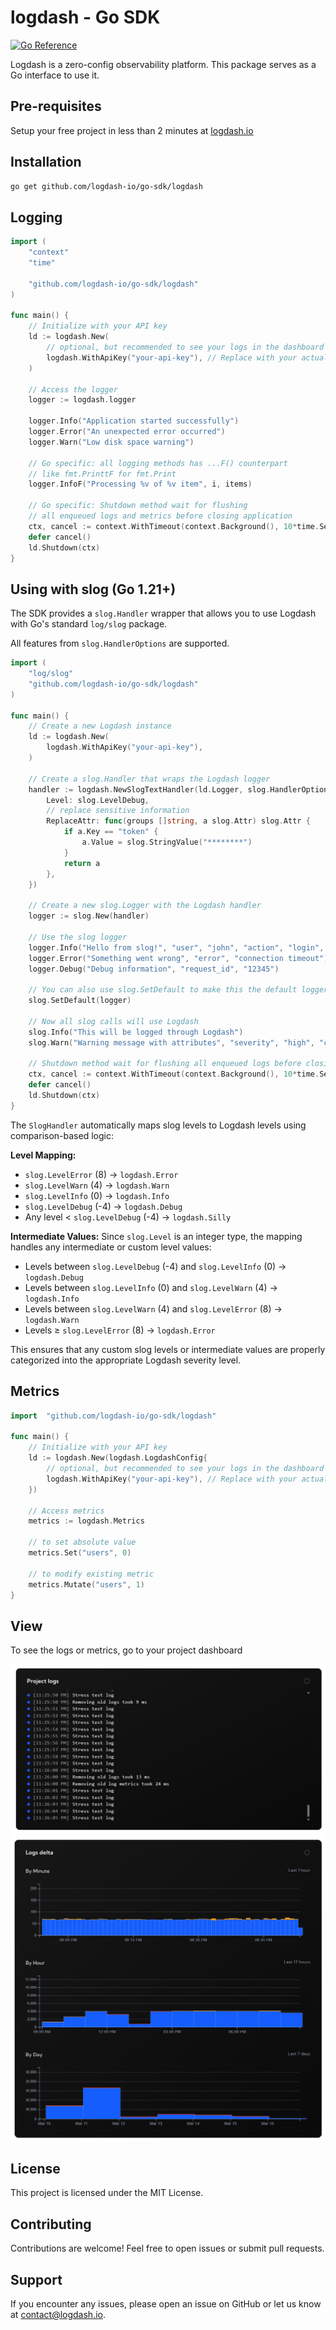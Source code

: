 # logdash - Go SDK

[![Go Reference](https://pkg.go.dev/badge/github.com/logdash-io/go-sdk/logdash.svg)](https://pkg.go.dev/github.com/logdash-io/go-sdk/logdash)

Logdash is a zero-config observability platform. This package serves as a Go interface to use it.

## Pre-requisites

Setup your free project in less than 2 minutes at [logdash.io](https://logdash.io/)

## Installation

```bash
go get github.com/logdash-io/go-sdk/logdash
```

## Logging

```go
import (
	"context"
	"time"

	"github.com/logdash-io/go-sdk/logdash"
)

func main() {
    // Initialize with your API key
    ld := logdash.New(
        // optional, but recommended to see your logs in the dashboard
        logdash.WithApiKey("your-api-key"), // Replace with your actual API key
    )

    // Access the logger
    logger := logdash.logger

    logger.Info("Application started successfully")
    logger.Error("An unexpected error occurred")
    logger.Warn("Low disk space warning")

    // Go specific: all logging methods has ...F() counterpart
    // like fmt.PrinttF for fmt.Print
    logger.InfoF("Processing %v of %v item", i, items)

    // Go specific: Shutdown method wait for flushing 
    // all enqueued logs and metrics before closing application
	ctx, cancel := context.WithTimeout(context.Background(), 10*time.Second)
	defer cancel()
	ld.Shutdown(ctx)
}
```

## Using with slog (Go 1.21+)

The SDK provides a `slog.Handler` wrapper that allows you to use Logdash with Go's standard `log/slog` package.

All features from `slog.HandlerOptions` are supported.

```go
import (
	"log/slog"
	"github.com/logdash-io/go-sdk/logdash"
)

func main() {
	// Create a new Logdash instance
	ld := logdash.New(
		logdash.WithApiKey("your-api-key"),
	)

	// Create a slog.Handler that wraps the Logdash logger
	handler := logdash.NewSlogTextHandler(ld.Logger, slog.HandlerOptions{
		Level: slog.LevelDebug,
        // replace sensitive information
		ReplaceAttr: func(groups []string, a slog.Attr) slog.Attr {
			if a.Key == "token" {
				a.Value = slog.StringValue("********")
			}
			return a
		},
	})

	// Create a new slog.Logger with the Logdash handler
	logger := slog.New(handler)

	// Use the slog logger
	logger.Info("Hello from slog!", "user", "john", "action", "login", "token", "1234567890")
	logger.Error("Something went wrong", "error", "connection timeout")
	logger.Debug("Debug information", "request_id", "12345")

	// You can also use slog.SetDefault to make this the default logger
	slog.SetDefault(logger)

	// Now all slog calls will use Logdash
	slog.Info("This will be logged through Logdash")
	slog.Warn("Warning message with attributes", "severity", "high", "component", "auth")

    // Shutdown method wait for flushing all enqueued logs before closing application
	ctx, cancel := context.WithTimeout(context.Background(), 10*time.Second)
	defer cancel()
	ld.Shutdown(ctx)
}
```

The `SlogHandler` automatically maps slog levels to Logdash levels using comparison-based logic:

**Level Mapping:**
- `slog.LevelError` (8) → `logdash.Error`
- `slog.LevelWarn` (4) → `logdash.Warn`
- `slog.LevelInfo` (0) → `logdash.Info`
- `slog.LevelDebug` (-4) → `logdash.Debug`
- Any level < `slog.LevelDebug` (-4) → `logdash.Silly`

**Intermediate Values:**
Since `slog.Level` is an integer type, the mapping handles any intermediate or custom level values:
- Levels between `slog.LevelDebug` (-4) and `slog.LevelInfo` (0) → `logdash.Debug`
- Levels between `slog.LevelInfo` (0) and `slog.LevelWarn` (4) → `logdash.Info`
- Levels between `slog.LevelWarn` (4) and `slog.LevelError` (8) → `logdash.Warn`
- Levels ≥ `slog.LevelError` (8) → `logdash.Error`

This ensures that any custom slog levels or intermediate values are properly categorized into the appropriate Logdash severity level.

## Metrics

```go
import 	"github.com/logdash-io/go-sdk/logdash"

func main() {
    // Initialize with your API key
    ld := logdash.New(logdash.LogdashConfig{
        // optional, but recommended to see your logs in the dashboard
        logdash.WithApiKey("your-api-key"), // Replace with your actual API key
    })

    // Access metrics
    metrics := logdash.Metrics

    // to set absolute value
    metrics.Set("users", 0)

    // to modify existing metric
    metrics.Mutate("users", 1)
}
```

## View

To see the logs or metrics, go to your project dashboard

![logs](docs/logs.png)
![delta](docs/delta.png)

## License

This project is licensed under the MIT License.

## Contributing

Contributions are welcome! Feel free to open issues or submit pull requests.

## Support

If you encounter any issues, please open an issue on GitHub or let us know at [contact@logdash.io](mailto:contact@logdash.io).
